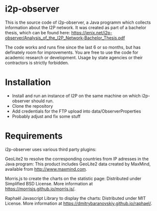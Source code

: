 # i2p-observer
This is the source code of i2p-observer, a Java programm which collects information about the I2P network.
It was created as part of a bachelor thesis, which can be found here: https://jenix.net/i2p-observer/Analysis_of_the_I2P_Network-Bachelor_Thesis.pdf

The code works and runs fine since the last 6 or so months, but has definately room for improvements. You are free to use the code for academic research or development.
Usage by state agencies or their contractors is strictly forbidden.


# Installation

- Install and run an instance of I2P on the same machine on which i2p-observer should run.
- Clone the repository
- Add credentials for the FTP upload into data/ObserverProperties
- Probably adjust and fix some stuff

# Requirements
i2p-observer uses various third party plugins:

GeoLite2 to resolve the corresponding countries from IP adresses in the Java program:
This product includes GeoLite2 data created by MaxMind, available from http://www.maxmind.com.
			
Morris.js to create the charts on the statistic page:
Distributed under Simplified BSD License. More information at https://morrisjs.github.io/morris.js/.
			
Raphaël Javascript Library to display the charts:
Distributed under MIT License. More information at https://dmitrybaranovskiy.github.io/raphael/.
		

